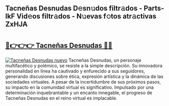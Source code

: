 ## Tacneñas Desnudas D𝚎sn𝚞dos filtr𝚊dos - Parts-lkF Vid𝚎os filtr𝚊dos - N𝚞evas f𝚘tos atr𝚊ctivas ZxHJA

# <h2><a href="http://mbcfk8.tromn.icu/?c=Tacne%c3%b1as+Desnudas">🔗👉👉👉 Tacneñas Desnudas 🔗🔗</a></h2>

[![Tacneñas Desnudas nuevo](https://i.imgur.com/pEAQMta.gif)](http://mbcfk8.tromn.icu/?c=Tacne%c3%b1as+Desnudas)
Tacneñas Desnudas, un personaje multifacético y polémico, se resiste a la simple descripción. Su innovadora personalidad en línea ha cautivado y enfurecido a sus seguidores, generando discusiones sobre ética, expresión artística y la dinámica de las sociedades virtuales. A pesar de la incertidumbre de sus próximos pasos, su impacto en la comunidad virtual es significativo. Impulsado por una determinación inquebrantable y un encanto innegable, el progreso de Tacneñas Desnudas en el reino virtual es implacable.

